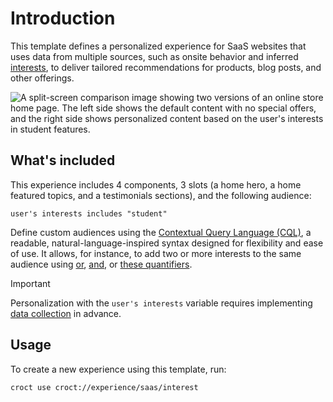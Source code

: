 # Introduction

This template defines a personalized experience for SaaS websites that uses data from multiple sources, such as onsite
behavior and inferred [interests](https://docs.croct.com/reference/cql/data-types/user/user#user-interests-prop), to deliver
tailored recommendations for products, blog posts, and other offerings.

![A split-screen comparison image showing two versions of an online store home page. The left side shows the default content with no special offers, and the right side shows personalized content based on the user's interests in student features.](./intro-illustration.png)

## What's included

This experience includes 4 components, 3 slots (a home hero, a home featured topics, and a testimonials sections), and
the following audience:

```cql
user's interests includes "student"
```

Define custom audiences using the [Contextual Query Language (CQL)](https://docs.croct.com/reference/cql/introduction),
a readable, natural-language-inspired syntax designed for flexibility and ease of use. It allows, for instance, to add
two or more interests to the same audience
using [or](https://docs.croct.com/reference/cql/expressions/operations/logical/or), [and](https://docs.croct.com/reference/cql/expressions/operations/logical/and),
or [these quantifiers](https://docs.croct.com/reference/cql/expressions/quantifiers).

> [!IMPORTANT]
> Personalization with the `user's interests` variable requires
> implementing [data collection](https://docs.croct.com/reference/sdk/javascript/data-collection) in advance.

## Usage

To create a new experience using this template, run:

```croct-cmd
croct use croct://experience/saas/interest
```
